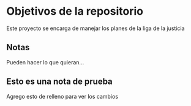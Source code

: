 # Objetivos de la repositorio

Este proyecto se encarga de manejar los planes de la liga de la justicia


## Notas
Pueden hacer lo que quieran...

## Esto es una nota de prueba
Agrego esto de relleno para ver los cambios
